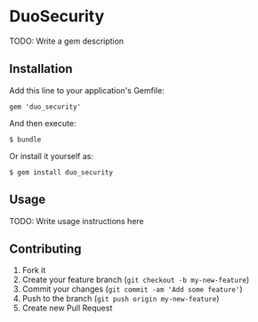 # DuoSecurity

TODO: Write a gem description

## Installation

Add this line to your application's Gemfile:

    gem 'duo_security'

And then execute:

    $ bundle

Or install it yourself as:

    $ gem install duo_security

## Usage

TODO: Write usage instructions here

## Contributing

1. Fork it
2. Create your feature branch (`git checkout -b my-new-feature`)
3. Commit your changes (`git commit -am 'Add some feature'`)
4. Push to the branch (`git push origin my-new-feature`)
5. Create new Pull Request
